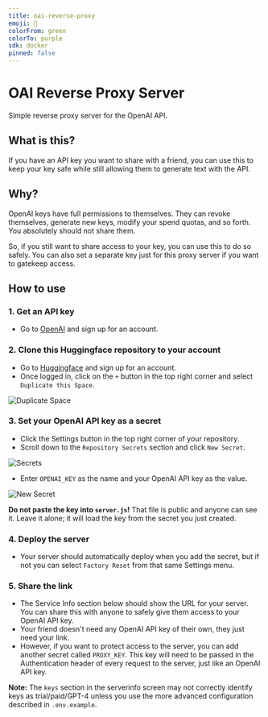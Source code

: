 ```yaml
---
title: oai-reverse-proxy
emoji: 🔁
colorFrom: green
colorTo: purple
sdk: docker
pinned: false
---
```

<!-- -->
# OAI Reverse Proxy Server

Simple reverse proxy server for the OpenAI API.

## What is this?
If you have an API key you want to share with a friend, you can use this to keep your key safe while still allowing them to generate text with the API.

## Why?
OpenAI keys have full permissions to themselves. They can revoke themselves, generate new keys, modify your spend quotas, and so forth. You absolutely should not share them.

So, if you still want to share access to your key, you can use this to do so safely.  You can also set a separate key just for this proxy server if you want to gatekeep access.

## How to use

### 1. Get an API key
- Go to [OpenAI](https://openai.com/) and sign up for an account.

### 2. Clone this Huggingface repository to your account
- Go to [Huggingface](https://huggingface.co/) and sign up for an account.
- Once logged in, click on the `+` button in the top right corner and select `Duplicate this Space`.

![Duplicate Space](https://files.catbox.moe/3n6ubn.png)

### 3. Set your OpenAI API key as a secret
- Click the Settings button in the top right corner of your repository.
- Scroll down to the `Repository Secrets` section and click `New Secret`.

![Secrets](https://files.catbox.moe/irrp2p.png)

- Enter `OPENAI_KEY` as the name and your OpenAI API key as the value.

![New Secret](https://files.catbox.moe/ka6s1a.png)

**Do not paste the key into `server.js`!** That file is public and anyone can see it. Leave it alone; it will load the key from the secret you just created.

### 4. Deploy the server
- Your server should automatically deploy when you add the secret, but if not you can select `Factory Reset` from that same Settings menu.

### 5. Share the link
- The Service Info section below should show the URL for your server. You can share this with anyone to safely give them access to your OpenAI API key.
- Your friend doesn't need any OpenAI API key of their own, they just need your link.
- However, if you want to protect access to the server, you can add another secret called `PROXY_KEY`.  This key will need to be passed in the Authentication header of every request to the server, just like an OpenAI API key.

**Note:** The `keys` section in the serverinfo screen may not correctly identify keys as trial/paid/GPT-4 unless you use the more advanced configuration described in `.env.example`.
